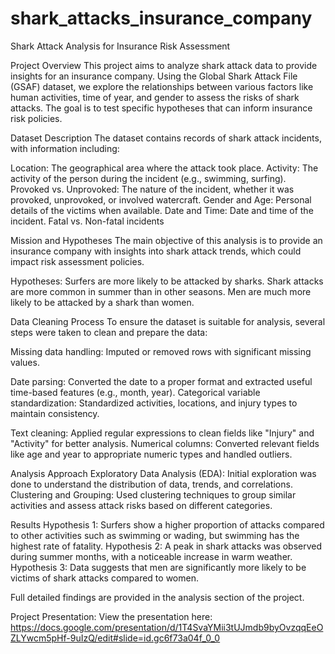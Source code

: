 # shark_attacks_insurance_company
Shark Attack Analysis for Insurance Risk Assessment


Project Overview
This project aims to analyze shark attack data to provide insights for an insurance company. Using the Global Shark Attack File (GSAF) dataset, we explore the relationships between various factors like human activities, time of year, and gender to assess the risks of shark attacks. The goal is to test specific hypotheses that can inform insurance risk policies.

Dataset Description
The dataset contains records of shark attack incidents, with information including:

Location: The geographical area where the attack took place.
Activity: The activity of the person during the incident (e.g., swimming, surfing).
Provoked vs. Unprovoked: The nature of the incident, whether it was provoked, unprovoked, or involved watercraft.
Gender and Age: Personal details of the victims when available.
Date and Time: Date and time of the incident.
Fatal vs. Non-fatal incidents

Mission and Hypotheses
The main objective of this analysis is to provide an insurance company with insights into shark attack trends, which could impact risk assessment policies.

Hypotheses:
Surfers are more likely to be attacked by sharks.
Shark attacks are more common in summer than in other seasons.
Men are much more likely to be attacked by a shark than women.

Data Cleaning Process
To ensure the dataset is suitable for analysis, several steps were taken to clean and prepare the data:

Missing data handling: 
Imputed or removed rows with significant missing values.

Date parsing:
Converted the date to a proper format and extracted useful time-based features (e.g., month, year).
Categorical variable standardization: Standardized activities, locations, and injury types to maintain consistency.

Text cleaning:
Applied regular expressions to clean fields like "Injury" and "Activity" for better analysis.
Numerical columns: Converted relevant fields like age and year to appropriate numeric types and handled outliers.

Analysis Approach
Exploratory Data Analysis (EDA): 
Initial exploration was done to understand the distribution of data, trends, and correlations.
Clustering and Grouping: Used clustering techniques to group similar activities and assess attack risks based on different categories.


Results
Hypothesis 1: Surfers show a higher proportion of attacks compared to other activities such as swimming or wading, but swimming has the highest rate of fatality.
Hypothesis 2: A peak in shark attacks was observed during summer months, with a noticeable increase in warm weather.
Hypothesis 3: Data suggests that men are significantly more likely to be victims of shark attacks compared to women.

Full detailed findings are provided in the analysis section of the project.

Project Presentation: 
View the presentation here: https://docs.google.com/presentation/d/1T4SvaYMii3tUJmdb9byOvzqqEeOZLYwcm5pHf-9uIzQ/edit#slide=id.gc6f73a04f_0_0
